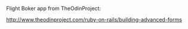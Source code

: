 Flight Boker app from TheOdinProject:

http://www.theodinproject.com/ruby-on-rails/building-advanced-forms